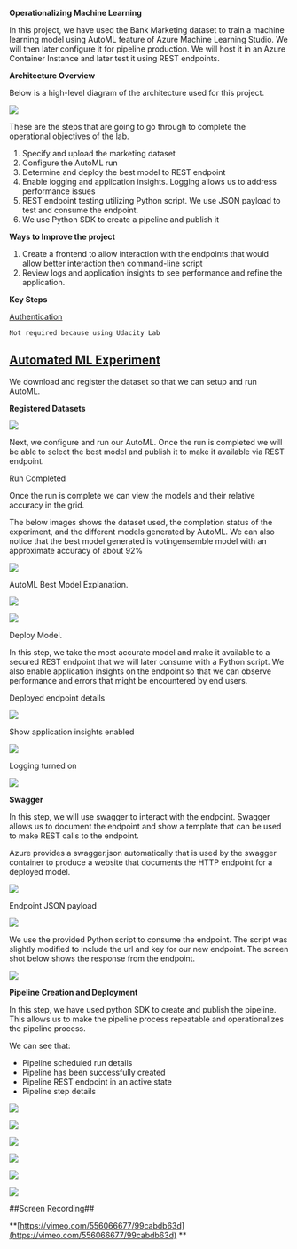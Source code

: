 

**Operationalizing Machine Learning**

In this project, we have used the Bank Marketing dataset to train a machine learning model using AutoML feature of Azure Machine Learning Studio.  We will then later configure it for pipeline production.  We will host it in an Azure Container Instance and later test it using REST endpoints. 

**Architecture Overview**

Below is a high-level diagram of the architecture used for this project.  

<img src = "https://github.com/slcdlvpr/mlpipeline3/blob/main/Images/image1.png"> </img>
           

These are the steps that are going to go through to complete the operational objectives of the lab.

1. Specify and upload the marketing dataset
2. Configure the AutoML run 
3. Determine and deploy the best model to REST endpoint
4. Enable logging and application insights. Logging allows us to address performance issues
5. REST endpoint testing utilizing Python script.  We use JSON payload to test and consume the endpoint.
6. We use Python SDK to create a pipeline and publish it 

**Ways to Improve the project** 

1. Create a frontend to allow interaction with the endpoints that would allow better interaction then command-line script
2. Review logs and application insights to see performance and refine the application. 

**Key Steps** 

<span style="text-decoration:underline;">Authentication</span>

	Not required because using Udacity Lab 


## <span style="text-decoration:underline;">Automated ML Experiment</span>

We download and register the dataset so that we can setup and run AutoML.

**Registered Datasets**

<img src = "https://github.com/slcdlvpr/mlpipeline3/blob/main/Images/image2.png"> </img>


Next, we configure and run our AutoML.  Once the run is completed we will be able to select the best model and publish it to make it available via REST endpoint. 

Run Completed 

Once the run is complete we can view the models and their relative accuracy in the grid.

The below images shows the dataset used, the completion status of the experiment, and the different models generated by AutoML. We can also notice that the best model generated is votingensemble model with an approximate accuracy of about 92%


<img src = "https://github.com/slcdlvpr/mlpipeline3/blob/main/Images/Image3.png"> </img>


AutoML Best Model Explanation. 


<img src = "https://github.com/slcdlvpr/mlpipeline3/blob/main/Images/Image4.png"> </img>
           

<img src = "https://github.com/slcdlvpr/mlpipeline3/blob/main/Images/Image5.png"> </img>


Deploy Model.

In this step, we take the most accurate model and make it available to a secured REST endpoint that we will later consume with a Python script.   We also enable application insights on the endpoint so that we can observe performance and errors that might be encountered by end users.

Deployed endpoint details 

<img src = "https://github.com/slcdlvpr/mlpipeline3/blob/main/Images/Image6.png"> </img>

Show application insights enabled 

<img src = "https://github.com/slcdlvpr/mlpipeline3/blob/main/Images/Image7.png"> </img>

Logging turned on 

<img src = "https://github.com/slcdlvpr/mlpipeline3/blob/main/Images/Image8.png"> </img>

**Swagger**

In this step, we will use swagger to interact with the endpoint.  Swagger allows us to document the endpoint and show a template that can be used to make REST calls to the endpoint. 

Azure provides a swagger.json automatically that is used by the swagger container to produce a website that documents the HTTP endpoint for a deployed model.


<img src = "https://github.com/slcdlvpr/mlpipeline3/blob/main/Images/Image9.png"> </img>


Endpoint JSON payload

<img src = "https://github.com/slcdlvpr/mlpipeline3/blob/main/Images/Image10.png"> </img>


We use the provided Python script to consume the endpoint.  The script was slightly modified to include the url and key for our new endpoint. The screen shot below shows the response from the endpoint. 

<img src = "https://github.com/slcdlvpr/mlpipeline3/blob/main/Images/Image11.png"> </img>


**Pipeline Creation and Deployment**

In this step, we have used python SDK to create and publish the pipeline.  This allows us to make the pipeline process repeatable and operationalizes the pipeline process.

We can see that:

*   Pipeline scheduled run details
*   Pipeline has been successfully created
*   Pipeline REST endpoint in an active state
*   Pipeline step details


<img src = "https://github.com/slcdlvpr/mlpipeline3/blob/main/Images/Image12.png"> </img>

<img src = "https://github.com/slcdlvpr/mlpipeline3/blob/main/Images/Image13.png"> </img>

<img src = "https://github.com/slcdlvpr/mlpipeline3/blob/main/Images/Image14.png"> </img>

<img src = "https://github.com/slcdlvpr/mlpipeline3/blob/main/Images/Image15.png"> </img>

<img src = "https://github.com/slcdlvpr/mlpipeline3/blob/main/Images/Image16.png"> </img>

<img src = "https://github.com/slcdlvpr/mlpipeline3/blob/main/Images/Image17.png"> </img>


##Screen Recording##

**[https://vimeo.com/556066677/99cabdb63d](https://vimeo.com/556066677/99cabdb63d) **
